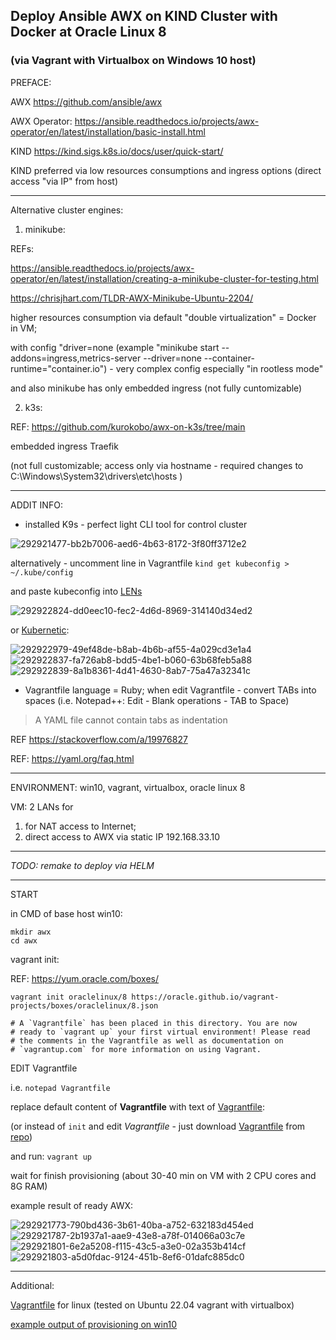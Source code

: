## Deploy Ansible AWX on KIND Cluster with Docker at Oracle Linux 8
### (via Vagrant with Virtualbox on Windows 10 host)

PREFACE:

AWX https://github.com/ansible/awx 

AWX Operator: https://ansible.readthedocs.io/projects/awx-operator/en/latest/installation/basic-install.html

KIND https://kind.sigs.k8s.io/docs/user/quick-start/ 

KIND preferred via low resources consumptions and ingress options (direct access "via IP" from host)

- - -
Alternative cluster engines:

1) minikube:

REFs:

https://ansible.readthedocs.io/projects/awx-operator/en/latest/installation/creating-a-minikube-cluster-for-testing.html

https://chrisjhart.com/TLDR-AWX-Minikube-Ubuntu-2204/ 

higher resources consumption via default "double virtualization" = Docker in VM;

with config "driver=none (example "minikube start --addons=ingress,metrics-server --driver=none  --container-runtime="container.io") - very complex config especially "in rootless mode"

and also minikube has only embedded ingress (not fully cuntomizable)


2) k3s:

REF: https://github.com/kurokobo/awx-on-k3s/tree/main 

embedded ingress Traefik

(not full customizable; access only via hostname - required changes to C:\Windows\System32\drivers\etc\hosts )

- - -
ADDIT INFO:

* installed K9s - perfect light CLI tool for control cluster

![292921477-bb2b7006-aed6-4b63-8172-3f80ff3712e2](https://github.com/v-mazur-intra/ansilbe_awx_on_vm_vagrant_file_win10/assets/154795149/e076729a-f5ca-4b6a-b90c-9e044b8298f7)


alternatively - uncomment line in Vagrantfile `kind get kubeconfig > ~/.kube/config`

and paste kubeconfig into [LENs](https://k8slens.dev/) 

![292922824-dd0eec10-fec2-4d6d-8969-314140d34ed2](https://github.com/v-mazur-intra/ansilbe_awx_on_vm_vagrant_file_win10/assets/154795149/18a17a96-03c3-442d-b6b1-6020c8cab88a)


or [Kubernetic](https://www.kubernetic.com/):

![292922979-49ef48de-b8ab-4b6b-af55-4a029cd3e1a4](https://github.com/v-mazur-intra/ansilbe_awx_on_vm_vagrant_file_win10/assets/154795149/b9abd6ee-6ca8-4132-819a-d3f942b1c6ce)
![292922837-fa726ab8-bdd5-4be1-b060-63b68feb5a88](https://github.com/v-mazur-intra/ansilbe_awx_on_vm_vagrant_file_win10/assets/154795149/66e8d900-d461-4828-a6c0-71e6c82bdac8)
![292922839-8a1b8361-4d41-4630-8ab7-75a47a32341c](https://github.com/v-mazur-intra/ansilbe_awx_on_vm_vagrant_file_win10/assets/154795149/d305344d-0b37-4c07-8c42-b11150f2c69b)


* Vagrantfile language = Ruby; when edit Vagrantfile - convert TABs into spaces (i.e. Notepad++: Edit - Blank operations - TAB to Space)

> A YAML file cannot contain tabs as indentation 

REF https://stackoverflow.com/a/19976827

REF: https://yaml.org/faq.html 

---

ENVIRONMENT: win10, vagrant, virtualbox, oracle linux 8

VM: 2 LANs for
1. for NAT access to Internet;
2. direct access to AWX via static IP 192.168.33.10

- - - 

_TODO:_
_remake to deploy via HELM_

---

START

in CMD of base host win10:

```
mkdir awx
cd awx
```

vagrant init:

REF: https://yum.oracle.com/boxes/

`vagrant init oraclelinux/8 https://oracle.github.io/vagrant-projects/boxes/oraclelinux/8.json`
```
# A `Vagrantfile` has been placed in this directory. You are now
# ready to `vagrant up` your first virtual environment! Please read
# the comments in the Vagrantfile as well as documentation on
# `vagrantup.com` for more information on using Vagrant.
```
EDIT Vagrantfile

i.e. `notepad Vagrantfile`

replace default content of **Vagrantfile** with text of [Vagrantfile](https://github.com/v-mazur-intra/ansilbe_awx_on_vm_vagrant_file_win10/blob/main/Vagrantfile):

(or instead of `init` and edit *Vagrantfile* - just download [Vagrantfile](https://github.com/v-mazur-intra/ansilbe_awx_on_vm_vagrant_file_win10/blob/main/Vagrantfile) from [repo](https://github.com/v-mazur-intra/ansilbe_awx_on_vm_vagrant_file_win10))

and run: 
`vagrant up`

wait for finish provisioning (about 30-40 min on VM with 2 CPU cores and 8G RAM)

example result of ready AWX:

![292921773-790bd436-3b61-40ba-a752-632183d454ed](https://github.com/v-mazur-intra/ansilbe_awx_on_vm_vagrant_file_win10/assets/154795149/84bd4835-dfa2-44da-9d25-31a1789d2cc8)
![292921787-2b1937a1-aae9-43e8-a78f-014066a03c7e](https://github.com/v-mazur-intra/ansilbe_awx_on_vm_vagrant_file_win10/assets/154795149/a2cf1740-ac7c-4d31-96d9-07da59c4673d)
![292921801-6e2a5208-f115-43c5-a3e0-02a353b414cf](https://github.com/v-mazur-intra/ansilbe_awx_on_vm_vagrant_file_win10/assets/154795149/0265c573-f6e1-4caf-9983-abcdab8af571)
![292921803-a5d0fdac-9124-451b-8ef6-01dafc885dc0](https://github.com/v-mazur-intra/ansilbe_awx_on_vm_vagrant_file_win10/assets/154795149/b02e3134-c2cf-484f-a1ee-83f9bf7bd44b)


---
Additional:

[Vagrantfile](https://github.com/v-mazur-intra/ansilbe_awx_on_vm_vagrant_file_win10/blob/main/linux/Vagrantfile) for linux (tested on Ubuntu 22.04 vagrant with virtualbox)


[example output of provisioning on win10](/AWX_on_kind_OL8_VboxVagrant_win10_output_example.md)


